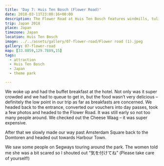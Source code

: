 ```yaml
---
title: 'Day 7: Huis Ten Bosch (Flower Road)'
date: 2018-03-11T23:00:16+00:00
description: The Flower Road at Huis Ten Bosch features windmills, tulips, the Delftsebrug bridge, and a cheese shop called Cheese Waag.
trip: Japan 2018
place: Japan
timezone: Japan
location: Huis Ten Bosch
image: ../../assets/gallery/07-flower-road/Flower road (1).jpeg
gallery: 07-flower-road
map: [33.0859,129.7889,15]
tags:
  - attraction
  - Huis Ten Bosch
  - Japan
  - theme park

---
```

We woke up and had the buffet breakfast at the hotel. Not only was it super crowded and we had to queue to get in, but the food wasn&#8217;t very delicious &#8211; definitely the low point in our trip as far as breakfasts are concerned. We headed back to the entrance, converted our vouchers into day passes, took a few photos and headed to the Flower Road. It was still early so not too many people around. We checked out the Cheese Waag &#8211; it was super expensive.

After that we slowly made our way past Amsterdam Square back to the Domtoren and headed out towards Harbour Town.

We saw some people on Segways touring around the park. The women told me she was a bit scared so I shouted out &#8220;気を付けてね&#8221; (Please take care of yourself!)
